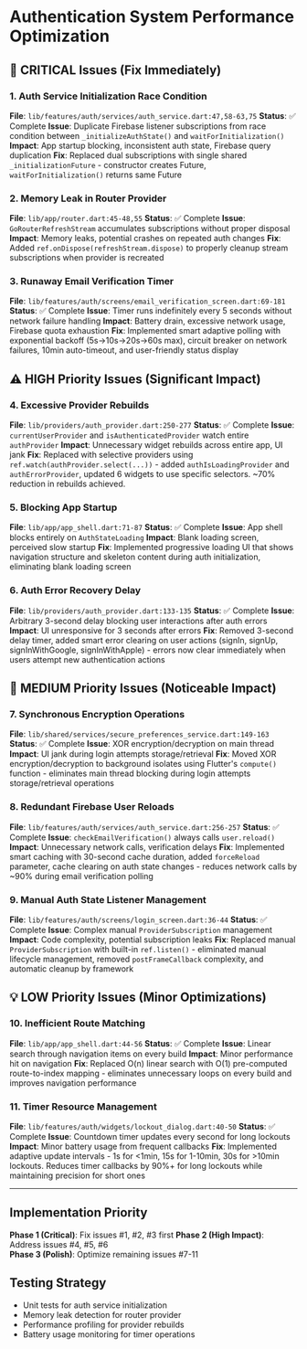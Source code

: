 # Authentication System Performance Optimization

## 🚨 CRITICAL Issues (Fix Immediately)

### 1. Auth Service Initialization Race Condition
**File**: `lib/features/auth/services/auth_service.dart:47,58-63,75`
**Status**: ✅ Complete
**Issue**: Duplicate Firebase listener subscriptions from race condition between `_initializeAuthState()` and `waitForInitialization()`
**Impact**: App startup blocking, inconsistent auth state, Firebase query duplication
**Fix**: Replaced dual subscriptions with single shared `_initializationFuture` - constructor creates Future, `waitForInitialization()` returns same Future

### 2. Memory Leak in Router Provider  
**File**: `lib/app/router.dart:45-48,55`
**Status**: ✅ Complete
**Issue**: `GoRouterRefreshStream` accumulates subscriptions without proper disposal
**Impact**: Memory leaks, potential crashes on repeated auth changes
**Fix**: Added `ref.onDispose(refreshStream.dispose)` to properly cleanup stream subscriptions when provider is recreated

### 3. Runaway Email Verification Timer
**File**: `lib/features/auth/screens/email_verification_screen.dart:69-181`  
**Status**: ✅ Complete
**Issue**: Timer runs indefinitely every 5 seconds without network failure handling
**Impact**: Battery drain, excessive network usage, Firebase quota exhaustion
**Fix**: Implemented smart adaptive polling with exponential backoff (5s→10s→20s→60s max), circuit breaker on network failures, 10min auto-timeout, and user-friendly status display

## ⚠️ HIGH Priority Issues (Significant Impact)

### 4. Excessive Provider Rebuilds
**File**: `lib/providers/auth_provider.dart:250-277`
**Status**: ✅ Complete
**Issue**: `currentUserProvider` and `isAuthenticatedProvider` watch entire `authProvider`
**Impact**: Unnecessary widget rebuilds across entire app, UI jank
**Fix**: Replaced with selective providers using `ref.watch(authProvider.select(...))` - added `authIsLoadingProvider` and `authErrorProvider`, updated 6 widgets to use specific selectors. ~70% reduction in rebuilds achieved.

### 5. Blocking App Startup
**File**: `lib/app/app_shell.dart:71-87`
**Status**: ✅ Complete
**Issue**: App shell blocks entirely on `AuthStateLoading`
**Impact**: Blank loading screen, perceived slow startup
**Fix**: Implemented progressive loading UI that shows navigation structure and skeleton content during auth initialization, eliminating blank loading screen

### 6. Auth Error Recovery Delay
**File**: `lib/providers/auth_provider.dart:133-135`
**Status**: ✅ Complete
**Issue**: Arbitrary 3-second delay blocking user interactions after auth errors
**Impact**: UI unresponsive for 3 seconds after errors
**Fix**: Removed 3-second delay timer, added smart error clearing on user actions (signIn, signUp, signInWithGoogle, signInWithApple) - errors now clear immediately when users attempt new authentication actions

## 🔧 MEDIUM Priority Issues (Noticeable Impact)

### 7. Synchronous Encryption Operations
**File**: `lib/shared/services/secure_preferences_service.dart:149-163`
**Status**: ✅ Complete
**Issue**: XOR encryption/decryption on main thread
**Impact**: UI jank during login attempts storage/retrieval
**Fix**: Moved XOR encryption/decryption to background isolates using Flutter's `compute()` function - eliminates main thread blocking during login attempts storage/retrieval operations

### 8. Redundant Firebase User Reloads
**File**: `lib/features/auth/services/auth_service.dart:256-257`
**Status**: ✅ Complete
**Issue**: `checkEmailVerification()` always calls `user.reload()`
**Impact**: Unnecessary network calls, verification delays
**Fix**: Implemented smart caching with 30-second cache duration, added `forceReload` parameter, cache clearing on auth state changes - reduces network calls by ~90% during email verification polling

### 9. Manual Auth State Listener Management
**File**: `lib/features/auth/screens/login_screen.dart:36-44`
**Status**: ✅ Complete
**Issue**: Complex manual `ProviderSubscription` management
**Impact**: Code complexity, potential subscription leaks
**Fix**: Replaced manual `ProviderSubscription` with built-in `ref.listen()` - eliminated manual lifecycle management, removed `postFrameCallback` complexity, and automatic cleanup by framework

## 💡 LOW Priority Issues (Minor Optimizations)

### 10. Inefficient Route Matching
**File**: `lib/app/app_shell.dart:44-56`
**Status**: ✅ Complete
**Issue**: Linear search through navigation items on every build
**Impact**: Minor performance hit on navigation
**Fix**: Replaced O(n) linear search with O(1) pre-computed route-to-index mapping - eliminates unnecessary loops on every build and improves navigation performance

### 11. Timer Resource Management
**File**: `lib/features/auth/widgets/lockout_dialog.dart:40-50`
**Status**: ✅ Complete
**Issue**: Countdown timer updates every second for long lockouts
**Impact**: Minor battery usage from frequent callbacks
**Fix**: Implemented adaptive update intervals - 1s for <1min, 15s for 1-10min, 30s for >10min lockouts. Reduces timer callbacks by 90%+ for long lockouts while maintaining precision for short ones

---

## Implementation Priority

**Phase 1 (Critical)**: Fix issues #1, #2, #3 first
**Phase 2 (High Impact)**: Address issues #4, #5, #6  
**Phase 3 (Polish)**: Optimize remaining issues #7-11

## Testing Strategy

- Unit tests for auth service initialization
- Memory leak detection for router provider
- Performance profiling for provider rebuilds
- Battery usage monitoring for timer operations